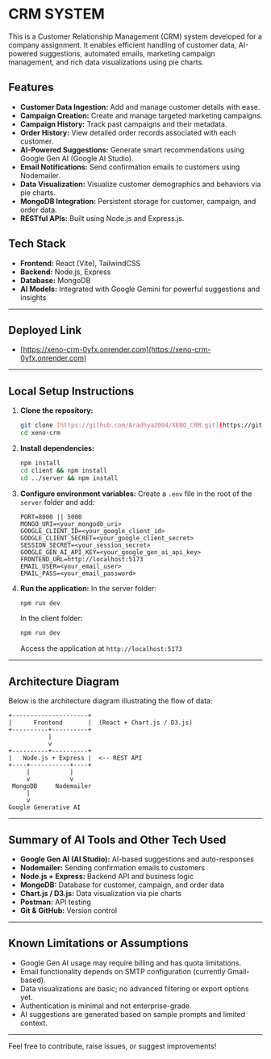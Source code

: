 # CRM SYSTEM
This is a Customer Relationship Management (CRM) system developed for a company assignment. It
enables efficient handling of customer data, AI-powered suggestions, automated emails, marketing campaign
management, and rich data visualizations using pie charts.

## Features
- **Customer Data Ingestion:** Add and manage customer details with ease.
- **Campaign Creation:** Create and manage targeted marketing campaigns.
- **Campaign History:** Track past campaigns and their metadata.
- **Order History:** View detailed order records associated with each customer. 
- **AI-Powered Suggestions:** Generate smart recommendations using Google Gen AI (Google AI Studio).
- **Email Notifications:** Send confirmation emails to customers using Nodemailer.
- **Data Visualization:** Visualize customer demographics and behaviors via pie charts. 
- **MongoDB Integration:** Persistent storage for customer, campaign, and order data.
- **RESTful APIs:** Built using Node.js and Express.js.

## Tech Stack
- **Frontend:** React (Vite), TailwindCSS
- **Backend:** Node.js, Express
- **Database:** MongoDB
- **AI Models:** Integrated with Google Gemini for powerful suggestions and insights

---

## Deployed Link
- [https://xeno-crm-0yfx.onrender.com](https://xeno-crm-0yfx.onrender.com)

---

## Local Setup Instructions

1. **Clone the repository:**
   ```bash
   git clone [https://github.com/Aradhya2004/XENO_CRM.git](https://github.com/Aradhya2004/XENO_CRM.git)
   cd xeno-crm
   ```

2. **Install dependencies:**
   ```bash
   npm install
   cd client && npm install
   cd ../server && npm install
   ```

3. **Configure environment variables:**
   Create a `.env` file in the root of the `server` folder and add:
   ```env
   PORT=8000 || 5000 
   MONGO_URI=<your_mongodb_uri>
   GOOGLE_CLIENT_ID=<your_google_client_id>
   GOOGLE_CLIENT_SECRET=<your_google_client_secret>
   SESSION_SECRET=<your_session_secret>
   GOOGLE_GEN_AI_API_KEY=<your_google_gen_ai_api_key>
   FRONTEND_URL=http://localhost:5173
   EMAIL_USER=<your_email_user>
   EMAIL_PASS=<your_email_password>
   ```

4. **Run the application:**
   In the server folder:
   ```bash
   npm run dev
   ```
   In the client folder:
   ```bash
   npm run dev
   ```
   Access the application at `http://localhost:5173`

---

## Architecture Diagram

Below is the architecture diagram illustrating the flow of data:

```
+---------------------+
|      Frontend       |  (React + Chart.js / D3.js)
+----------+----------+
           |
           v
+----------+----------+
|   Node.js + Express |  <-- REST API
+----+-----------+----+
     |           |
     v           v
 MongoDB     Nodemailer
     |           
     v           
Google Generative AI

```

---

## Summary of AI Tools and Other Tech Used

- **Google Gen AI (AI Studio):** AI-based suggestions and auto-responses
- **Nodemailer:** Sending confirmation emails to customers
- **Node.js + Express:** Backend API and business logic
- **MongoDB:** Database for customer, campaign, and order data
- **Chart.js / D3.js:** Data visualization via pie charts
- **Postman:** API testing
- **Git & GitHub:** Version control

---

## Known Limitations or Assumptions

- Google Gen AI usage may require billing and has quota limitations.
- Email functionality depends on SMTP configuration (currently Gmail-based).
- Data visualizations are basic; no advanced filtering or export options yet.
- Authentication is minimal and not enterprise-grade.
- AI suggestions are generated based on sample prompts and limited context.

---

Feel free to contribute, raise issues, or suggest improvements!
